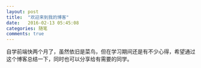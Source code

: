 ```yaml
---
layout: post
title:  "欢迎来到我的博客"
date:   2016-02-13 05:45:08
categories: 随笔
comments: true
---
```


自学前端快两个月了，虽然依旧是菜鸟，但在学习期间还是有不少心得，希望通过这个博客总结一下，同时也可以分享给有需要的同学。
